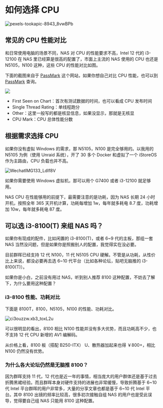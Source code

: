 # 如何选择 CPU

![pexels-tookapic-8943_8vwBPb](https://img.slarker.me/blog/pexels-tookapic-8943_8vwBPb.jpg)

## 常见的 CPU 性能对比

和日常使用电脑的场景不同，NAS 对 CPU 的性能要求不高，Intel 12 代的 i3-12100 在 NAS 里已经算是很高的配置了，市面上主流的 NAS 使用的 CPU 也还是 N5105，N100 这种，这些 CPU 的性能对比如图。

下面的截图来自于 [PassMark](https://www.cpubenchmark.net/singleCompare.php) 这个网站，如果你想自己对比 CPU 性能，也可以到 [PassMark](https://www.cpubenchmark.net/singleCompare.php) 查询。

![](https://img.slarker.me/blog/NLtHoL_DjLsC3.png)

- First Seen on Chart：首次有测试数据的时间，也可以看成 CPU 发布时间
- Single Thread Rating：单线程跑分
- Other：这里一般写的都是核显信息，如果没显示，那就是无核显
- CPU Mark：CPU 总体性能分数

## 根据需求选择 CPU

如果你没有虚拟 Windows 的需求，那 N5105，N100 是完全够用的。以我用的 N5105 为例（使用 Unraid 系统），开了 30 多个 Docker 和虚拟了一个 iStoreOS 作为主路由，CPU 负载也并不高。

![WechatIMG133_LdIf8V](https://img.slarker.me/blog/WechatIMG133_LdIf8V.jpg)

如果你需要使用 Windows 虚拟机，那可以用个 G7400 或者 i3-12100 就足够用。

NAS CPU 在性能够用的前提下，最需要注意的是功耗，因为 NAS 长期 24 小时开机，按照全年 365 天开机计算，功耗每增加 1w，每年就多耗电 8.7 度，功耗增加 10w，每年就多耗电 87 度。

## 可以选 i3-8100(T) 来组 NAS 吗？

如果你有现成的配件，比如闲置的 i3-8100(T)，或者 6~9 代的主板，那组一套 NAS 当然没问题，但是如果你是照搬别人的配置，我觉得实在没必要。

目前群晖已经支持 12 代 N100，11 代 N5105 CPU 硬解。不管是从功耗，从性价比上来说，都没必要再去选 6~10 代平台（比如各种论坛，贴吧无脑推的 i3-8100(T)）。

如果你是小白，之前没有用过 NAS，听到别人推荐 8100 这种配置，不妨去了解下，为什么要用这种配置？

### i3-8100 性能、功耗对比

下面是 8100T，8100，N5105，N100 的性能、功耗对比。

![ci3ouzzw.xb3_toxL2u](https://img.slarker.me/blog/ci3ouzzw.xb3_toxL2u.png)

可以很明显的看出，8100 相比 N100 性能并没有多大优势，而且功耗高不少，也不支持 12 代 CPU 新增的 AV1 编解码。

从价格上看，8100 板（搭配 B250-ITX） U、散热器加起来也得 ￥800+，相比 N100 仍然没有优势。

### 为什么各大论坛仍然是无脑推 8100？

因为群晖支持 11 代，12 代也是近一年的事情，相当庞大的用户群体还是基于过去折腾黑裙经验。而且群晖本身对硬件支持的进展也非常缓慢，导致折腾基于 6~10 代 Intel 平台群晖的用户非常多，大量的分享文章也都是基于 6~10 代 Intel 平台。其中 8100 出镜的频率比较高，很多初次接触自组 NAS 的用户也是受此误导，觉得要自己组 NAS 只能用 8100 这种配置。